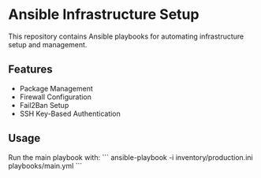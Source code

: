 # Ansible Infrastructure Setup
This repository contains Ansible playbooks for automating infrastructure setup and management.

## Features
- Package Management
- Firewall Configuration
- Fail2Ban Setup
- SSH Key-Based Authentication

## Usage
Run the main playbook with:
\`\`\`
ansible-playbook -i inventory/production.ini playbooks/main.yml
\`\`\`
